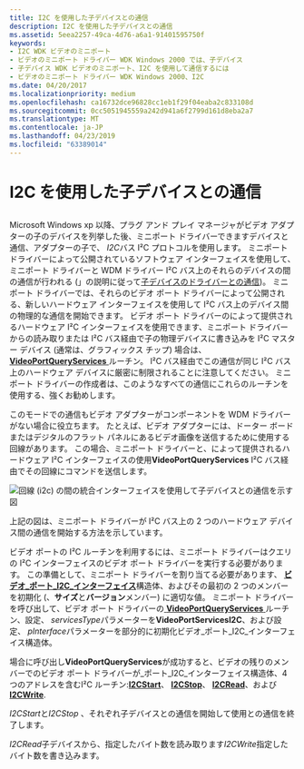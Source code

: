 ```yaml
---
title: I2C を使用した子デバイスとの通信
description: I2C を使用した子デバイスとの通信
ms.assetid: 5eea2257-49ca-4d76-a6a1-91401595750f
keywords:
- I2C WDK ビデオのミニポート
- ビデオのミニポート ドライバー WDK Windows 2000 では、子デバイス
- 子デバイス WDK ビデオのミニポート、I2C を使用して通信するには
- ビデオのミニポート ドライバー WDK Windows 2000、I2C
ms.date: 04/20/2017
ms.localizationpriority: medium
ms.openlocfilehash: ca16732dce96828cc1eb1f29f04eaba2c833108d
ms.sourcegitcommit: 0cc5051945559a242d941a6f2799d161d8eba2a7
ms.translationtype: MT
ms.contentlocale: ja-JP
ms.lasthandoff: 04/23/2019
ms.locfileid: "63389014"
---
```

# <a name="using-i2c-to-communicate-with-a-child-device"></a>I2C を使用した子デバイスとの通信


## <span id="ddk_using_i2c_to_communicate_with_a_child_device_gg"></span><span id="DDK_USING_I2C_TO_COMMUNICATE_WITH_A_CHILD_DEVICE_GG"></span>


Microsoft Windows xp 以降、プラグ アンド プレイ マネージャがビデオ アダプターの子のデバイスを列挙した後、ミニポート ドライバーできますデバイスと通信、アダプターの子で、 *I2C*バス I²C プロトコルを使用します。 ミニポート ドライバーによって公開されているソフトウェア インターフェイスを使用して、ミニポート ドライバーと WDM ドライバー I²C バス上のそれらのデバイスの間の通信が行われる (」の説明に従って[子デバイスのドライバーとの通信](communicating-with-the-driver-of-a-child-device.md))。 ミニポート ドライバーでは、それらのビデオ ポート ドライバーによって公開される、新しいハードウェア インターフェイスを使用して I²C バス上のデバイス間の物理的な通信を開始できます。 ビデオ ポート ドライバーのによって提供されるハードウェア I²C インターフェイスを使用できます、ミニポート ドライバーからの読み取りまたは I²C バス経由で子の物理デバイスに書き込みを I²C マスター デバイス (通常は、グラフィックス チップ) 場合は、 [ **VideoPortQueryServices** ](https://msdn.microsoft.com/library/windows/hardware/ff570337)ルーチン。 I²C バス経由でこの通信が同じ I²C バス上のハードウェア デバイスに厳密に制限されることに注意してください。 ミニポート ドライバーの作成者は、このようなすべての通信にこれらのルーチンを使用する、強くお勧めします。

このモードでの通信もビデオ アダプターがコンポーネントを WDM ドライバーがない場合に役立ちます。 たとえば、ビデオ アダプターには、ドーター ボードまたはデジタルのフラット パネルにあるビデオ画像を送信するために使用する回線があります。 この場合、ミニポート ドライバーと、によって提供されるハードウェア I²C インターフェイスの使用**VideoPortQueryServices** I²C バス経由でその回線にコマンドを送信します。

![回線 (i2c) の間の統合インターフェイスを使用して子デバイスとの通信を示す図](images/i2cfig1.png)

上記の図は、ミニポート ドライバーが I²C バス上の 2 つのハードウェア デバイス間の通信を開始する方法を示しています。

ビデオ ポートの I²C ルーチンを利用するには、ミニポート ドライバーはクエリの I²C インターフェイスのビデオ ポート ドライバーを実行する必要があります。 この準備として、ミニポート ドライバーを割り当てる必要があります、 [**ビデオ\_ポート\_I2C\_インターフェイス**](https://msdn.microsoft.com/library/windows/hardware/ff570538)構造体、およびその最初の 2 つのメンバーを初期化 (、**サイズ**と**バージョン**メンバー) に適切な値。 ミニポート ドライバーを呼び出して、ビデオ ポート ドライバーの[ **VideoPortQueryServices** ](https://msdn.microsoft.com/library/windows/hardware/ff570337)ルーチン、設定、 *servicesType*パラメーターを**VideoPortServicesI2C**、および設定、 *pInterface*パラメーターを部分的に初期化ビデオ\_ポート\_I2C\_インターフェイス構造体。

場合に呼び出し**VideoPortQueryServices**が成功すると、ビデオの残りのメンバーでのビデオ ポート ドライバーが\_ポート\_I2C\_インターフェイス構造体、4 つのアドレスを含むI²C ルーチン:[**I2CStart**](https://msdn.microsoft.com/library/windows/hardware/ff567375)、 [ **I2CStop**](https://msdn.microsoft.com/library/windows/hardware/ff567376)、 [ **I2CRead**](https://msdn.microsoft.com/library/windows/hardware/ff567372)、および[ **I2CWrite**](https://msdn.microsoft.com/library/windows/hardware/ff567378).

*I2CStart*と*I2CStop* 、それぞれ子デバイスとの通信を開始して使用との通信を終了します。

*I2CRead*子デバイスから、指定したバイト数を読み取ります*I2CWrite*指定したバイト数を書き込みます。

 

 





